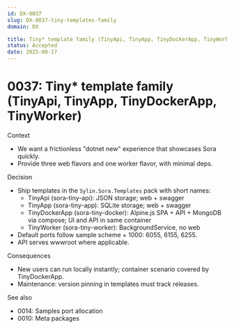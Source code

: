 ```yaml
---
id: DX-0037
slug: DX-0037-tiny-templates-family
domain: DX

title: Tiny* template family (TinyApi, TinyApp, TinyDockerApp, TinyWorker)
status: Accepted
date: 2025-08-17
---
```

 
# 0037: Tiny* template family (TinyApi, TinyApp, TinyDockerApp, TinyWorker)

Context
- We want a frictionless "dotnet new" experience that showcases Sora quickly.
- Provide three web flavors and one worker flavor, with minimal deps.

Decision
- Ship templates in the `Sylin.Sora.Templates` pack with short names:
  - TinyApi (sora-tiny-api): JSON storage; web + swagger
  - TinyApp (sora-tiny-app): SQLite storage; web + swagger
  - TinyDockerApp (sora-tiny-docker): Alpine.js SPA + API + MongoDB via compose; UI and API in same container
  - TinyWorker (sora-tiny-worker): BackgroundService, no web
- Default ports follow sample scheme + 1000: 6055, 6155, 6255.
- API serves wwwroot where applicable.

Consequences
- New users can run locally instantly; container scenario covered by TinyDockerApp.
- Maintenance: version pinning in templates must track releases.

See also
- 0014: Samples port allocation
- 0010: Meta packages
